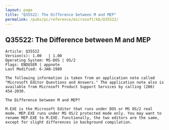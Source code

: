 ```yaml
---
layout: page
title: "Q35522: The Difference between M and MEP"
permalink: /pubs/pc/reference/microsoft/kb/Q35522/
---
```


## Q35522: The Difference between M and MEP

	Article: Q35522
	Version(s): 1.00   | 1.00
	Operating System: MS-DOS | OS/2
	Flags: ENDUSER | appnote
	Last Modified: 6-JAN-1989
	
	The following information is taken from an application note called
	"Microsoft Editor Questions and Answers." The application note also is
	available from Microsoft Product Support Services by calling (206)
	454-2030.
	
	The Difference between M and MEP?
	
	M.EXE is the Microsoft Editor that runs under DOS or MS OS/2 real
	mode. MEP.EXE runs under MS OS/2 protected mode only. You may want to
	rename MEP.EXE to M.EXE. Functionally, the two editors are the same,
	except for slight differences in background compilation.
